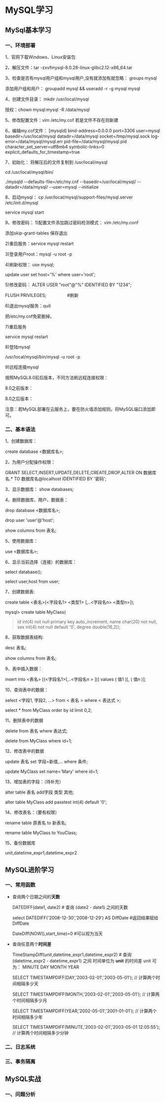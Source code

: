 # MySQL学习





## MySql基本学习

### 一、环境部署
1、官网下载Windows、Linux安装包

2、解压文件：tar -zxvfmysql-8.0.28-linux-glibc2.12-x86_64.tar

3、检查是否有mysql用户组和mysql用户,没有就添加有就忽略： groups mysql

添加用户组和用户： groupadd mysql && useradd -r -g mysql mysql

4、创建文件目录： mkdir /usr/local/mysql

授权：chown mysql:mysql -R /data/mysql

5、修改配置文件：vim /etc/my.cof 
若是文件不存在则新建

6、编辑my.cof文件：
[mysqld]
bind-address=0.0.0.0
port=3306
user=mysql
basedir=/usr/local/mysql
datadir=/data/mysql
socket=/tmp/mysql.sock
log-error=/data/mysql/mysql.err
pid-file=/data/mysql/mysql.pid
character_set_server=utf8mb4
symbolic-links=0
explicit_defaults_for_timestamp=true

7、初始化：
将解压后的文件复制到 /usr/local/mysql

cd /usr/local/mysql/bin/

./mysqld --defaults-file=/etc/my.cnf --basedir=/usr/local/mysql/ --datadir=/data/mysql/ --user=mysql --initialize


8、启动mysql：
cp /usr/local/mysql/support-files/mysql.server /etc/init.d/mysql

service mysql start

9、修改密码：
1)配置文件添加跳过密码检测模式： vim /etc/my.conf  

添加skip-grant-tables   保存退出

2)重启服务：service mysql restart

3)登录用户root：mysql -u root -p

4)刷新权限：
use mysql;

update user set host='%' where user='root';

5)修改密码：
ALTER USER "root"@"%" IDENTIFIED  BY "1234";

FLUSH PRIVILEGES; 　　 　　 #刷新

6)退出mysql服务：quit

把/etc/my.cnf免密删掉。

7)重启服务

service mysql restart

8)登陆mysql

/usr/local/mysql/bin/mysql -u root -p 

9)远程连接mysql

按照MySQL8.0前后版本，不同方法刷远程连接权限：

8.0之前版本：


8.0之后版本：

注意：若MySQL部署在云服务上，要在防火墙添加规则。将MySQL端口添加即可。

### 二、基本语法
1、创建数据库：

create database <数据库名>;

2、为用户分配操作权限：

GRANT SELECT,INSERT,UPDATE,DELETE,CREATE,DROP,ALTER ON 数据库名.* TO 数据库名@localhost IDENTIFIED BY '密码';

3、显示数据库：
show databases;

4、删除数据库、用户、数据表：

drop database <数据库名>;   

drop user 'user'@'host';

show columns from 表名;

5、使用数据库：

use <数据库名>;

6、显示当前选择（连接）的数据库：

select database();

select user,host from user;

7、创建数据表:

create table <表名>(<字段名1> <类型1> [,..<字段名n> <类型n>]);

mysql> create table MyClass(
> id int(4) not null primary key auto_increment,
> name char(20) not null,
> sex int(4) not null default '0',
> degree double(16,2));


8、获取数据表结构:

desc 表名;

show columns from 表名;


9、表中插入数据：

insert into <表名> [(<字段名1>[,..<字段名n > ])] values ( 值1 )[, ( 值n )];


10、查询表中的数据：

select <字段1, 字段2, ...> from < 表名 > where < 表达式 >;

select * from MyClass order by id limit 0,2;


11、删除表中的数据

delete from 表名 where 表达式;

delete from MyClass where id=1;


12、修改表中的数据

update 表名 set 字段=新值,… where 条件;

update MyClass set name='Mary' where id=1;


13、增加表的字段：（待补充）

alter table 表名 add字段 类型 其他;

alter table MyClass add passtest int(4) default '0';


14、修改表名：（要有权限）

rename table 原表名 to 新表名;

rename table MyClass to YouClass;


15、备份数据库





unit,datetime_expr1,datetime_expr2
## MySQL进阶学习

### 一、常用函数

- 查询两个日期之间的**天数**
    
    DATEDIFF(date1, date2)    # 查询 (date2 - date1) 之间的天数
 
    select DATEDIFF('2008-12-30','2008-12-29') AS DiffDate    #返回结果赋给DiffDate

    DateDiff(NOW(),start_time)=0 #可以视为当天


- 查询任意两个**时间差**
  
    TimeStampDiff(unit,datetime_expr1,datetime_expr2)       # 查询 (datetime_expr2 - datetime_expr1) 之间 时间单位为 **unit** 的时间差     unit 可为： MINUTE  DAY  MONTH  YEAR

    SELECT TIMESTAMPDIFF(DAY,'2003-02-01','2003-05-01');   // 计算两个时间相隔多少天

    SELECT TIMESTAMPDIFF(MONTH,'2003-02-01','2003-05-01');   // 计算两个时间相隔多少月

    SELECT TIMESTAMPDIFF(YEAR,'2002-05-01','2001-01-01');    // 计算两个时间相隔多少年

    SELECT TIMESTAMPDIFF(MINUTE,'2003-02-01','2003-05-01 12:05:55');  // 计算两个时间相隔多少分钟




### 二、日志系统



### 三、事务隔离








## MySQL实战

### 一、问题分析
